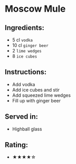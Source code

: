 # Moscow Mule

## Ingredients:
- 5 cl `vodka`
- 10 cl `ginger beer`
- 2 `lime wedges`
- 8 `ice cubes`

## Instructions:
- Add vodka
- Add ice cubes and stir
- Add squeezed lime wedges
- Fill up with ginger beer

## Served in:
- Highball glass

## Rating:
- ★★★★☆